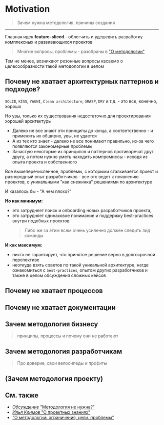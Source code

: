 # Motivation

> Зачем нужна методология, причины создания
---

Главная идея **feature-sliced** - облегчить и удешевить разработку комплексных и развивающихся проектов
> Многие вопросы, проблемы - разобраны в ["О методологии"](./readme.md)

Тем не менее, возникают резонные вопросы касаемо о целесообразности такой методологии в целом

## Почему не хватает архитектурных паттернов и подходов?
`SOLID`, `KISS`, `YAGNI`, `Clean architecture`, `GRASP`, `DRY` и т.д. - это все, конечно, хорошо

Но увы, только их существования недостаточно для проектирования хорошей архитектуры
- Далеко не все знают эти принципы до конца, а соответственно - и применять их обширно, увы, не удается
- А из тех кто знает - далеко не все понимают правильно, из-за чего появляются закономерные проблемы
- Зачастую некоторые из принципов и паттернов противоречат друг другу, а потом нужно уметь находить компромиссы - исходя из опыта проекта и собственного 

Все вышеперечисленное, проблемы, с которыми сталкивается проект и разнородный опыт разработчиков - все это ведет к появлению проектов, с уникальными "как снежинка" решениями по архитектуре

И казалось бы - "А чем плохо?"

**Но как минимум:**
- это затрудняет поиск и onboarding новых разработчиков проекта,
- это затрудняет одинаковое понимание и поддержку best-practices внутри подобных проектов
   > Либо же за этим всем очень усиленно должен следить лид команды

**И как максимум:**
- никто не гарантирует, что принятое решение верно в долгосрочной перспективе
- неоткуда взять советов по такой уникальной архитектуре, негде ознакомиться с `best-practices`, опытом других разработчиков и также в целом обсуждения сложных кейсов

## Почему не хватает процессов

## Почему не хватает документации

## Зачем методология бизнесу
> принципы, процессы и почему они не работают

## Зачем методология разработчикам
> Про доверие, свои велосипеды и профиты

## (Зачем методология проекту)


<!--
Прям руки чешутся переименовать в "Refs", "Further reading"
Когда переведем доку на англ
-->
## См. также
- [*Обсуждение* "Методология не нужна?"](https://github.com/feature-sliced/wiki/discussions/27)
- [*Илья Климов* "О проектных знаниях"](https://youtu.be/4xyb_tA-uw0?t=249)
- ["О методологии: ограничения, цели, проблемы"](./readme.md)
